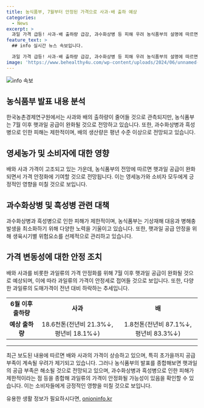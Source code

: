 ```yaml
---
title: 농식품부, 7월부터 안정된 가격으로 사과·배 출하 예상
categories:
  - News
excerpt: >
  과일 가격 급등! 사과·배 출하량 급감, 과수화상병 등 피해 우려 농식품부의 설명에 따르면, 사과와 배의 출하량은 지난해에 비해 감소하고 있지만, 7월 이후 부족한 공급은 완화될 전망이다. 또한, 과수화상병과 흑성병의 피해는 제한적이며, 과일 생산에 미치는 영향은 크지 않을 것으로 전망된다. 특히, 올해 배 생산량은 평년을 상회하는 것으로 전망되며, 현재 가격은 안정세로 접어들고 있다. 한편, 제철을 맞은 수박, 참외 등의 가격은 전년대비 하락하고 있어 소비자들의 기대감도 높아지고 있다.
feature_text: >
  ## info 실시간 뉴스 속보입니다.

  과일 가격 급등! 사과·배 출하량 급감, 과수화상병 등 피해 우려 농식품부의 설명에 따르면, 사과와 배의 출하량은 지난해에 비해 감소하고 있지만, 7월 이후 부족한 공급은 완화될 전망이다. 또한, 과수화상병과 흑성병의 피해는 제한적이며, 과일 생산에 미치는 영향은 크지 않을 것으로 전망된다. 특히, 올해 배 생산량은 평년을 상회하는 것으로 전망되며, 현재 가격은 안정세로 접어들고 있다. 한편, 제철을 맞은 수박, 참외 등의 가격은 전년대비 하락하고 있어 소비자들의 기대감도 높아지고 있다.
image: 'https://www.behealthy4u.com/wp-content/uploads/2024/06/unnamed-file.png'
---
```


<p><img src="https://www.behealthy4u.com/wp-content/uploads/2024/06/unnamed-file.png" alt="info 속보" /></p>

<h2 data-ke-size="size26">농식품부 발표 내용 분석</h2>

<p data-ke-size="size16">한국농촌경제연구원에서는 사과와 배의 출하량이 줄어들 것으로 관측되지만, 농식품부는 7월 이후 햇과일 공급이 완화될 것으로 전망하고 있습니다. 또한, 과수화상병과 흑성병으로 인한 피해는 제한적이며, 배의 생산량은 평년 수준 이상으로 전망되고 있습니다.</p>

<h2 data-ke-size="size26">영세농가 및 소비자에 대한 영향</h2>

<p data-ke-size="size16">배와 사과 가격이 고조되고 있는 가운데, 농식품부의 전망에 따르면 햇과일 공급이 완화되면서 가격 안정화에 기여할 것으로 전망됩니다. 이는 영세농가와 소비자 모두에게 긍정적인 영향을 미칠 것으로 보입니다.</p>

<h2 data-ke-size="size26">과수화상병 및 흑성병 관련 대책</h2>

<p data-ke-size="size16">과수화상병과 흑성병으로 인한 피해가 제한적이며, 농식품부는 기상재해 대응과 병해충 발생을 최소화하기 위해 다양한 노력을 기울이고 있습니다. 또한, 햇과일 공급 안정을 위해 생육시기별 위험요소를 선제적으로 관리하고 있습니다.</p>

<h2 data-ke-size="size26">가격 변동성에 대한 안정 조치</h2>

<p data-ke-size="size16">배와 사과를 비롯한 과일류의 가격 안정화를 위해 7월 이후 햇과일 공급이 완화될 것으로 예상되며, 이에 따라 과일류의 가격이 안정세로 접어들 것으로 보입니다. 또한, 다양한 과일류의 도매가격이 전년 대비 하락하는 추세입니다.</p>

<table>
  <tbody>
    <tr>
      <td style="text-align: center; height: 17px;"><b>6월 이후 출하량</b></td>
      <td style="text-align: center; height: 17px;"><b>사과</b></td>
      <td style="text-align: center; height: 17px;"><b>배</b></td>
    </tr>
    <tr>
      <td style="text-align: center; height: 17px;"><b>예상 출하량</b></td>
      <td style="text-align: center; height: 17px;">18.6천톤(전년비 21.3%↓, 평년비 18.1%↓)</td>
      <td style="text-align: center; height: 17px;">1.8천톤(전년비 87.1%↓, 평년비 83.3%↓)</td>
    </tr>
  </tbody>
</table>

<hr>

<p data-ke-size="size16">최근 보도된 내용에 따르면 배와 사과의 가격이 상승하고 있으며, 특히 초가을까지 공급 부족이 계속될 우려가 제기되고 있습니다. 그러나 농식품부의 발표를 종합해보면 햇과일의 공급 부족은 해소될 것으로 전망되고 있으며, 과수화상병과 흑성병으로 인한 피해가 제한적이라는 점 등을 종합해 과일류의 가격이 안정화될 가능성이 있음을 확인할 수 있습니다. 이는 소비자들에게 긍정적인 영향을 미칠 것으로 보입니다.</p>
유용한 생활 정보가 필요하시다면, <a href="https://onioninfo.kr" rel="dofollow">onioninfo.kr</a>


